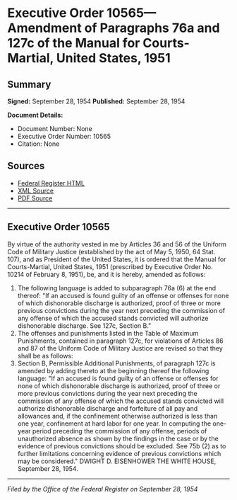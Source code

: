 # Executive Order 10565—Amendment of Paragraphs 76a and 127c of the Manual for Courts-Martial, United States, 1951

## Summary

**Signed:** September 28, 1954
**Published:** September 28, 1954

**Document Details:**
- Document Number: None
- Executive Order Number: 10565
- Citation: None

## Sources
- [Federal Register HTML](https://www.presidency.ucsb.edu/documents/executive-order-10565-amendment-paragraphs-76a-and-127c-the-manual-for-courts-martial)
- [XML Source](None)
- [PDF Source](None)

---

## Executive Order 10565

By virtue of the authority vested in me by Articles 36 and 56 of the Uniform Code of Military Justice (established by the act of May 5, 1950, 64 Stat. 107), and as President of the United States, it is ordered that the Manual for Courts-Martial, United States, 1951 (prescribed by Executive Order No. 10214 of February 8, 1951), be, and it is hereby, amended as follows:
1. The following language is added to subparagraph 76a (6) at the end thereof:
"If an accused is found guilty of an offense or offenses for none of which dishonorable discharge is authorized, proof of three or more previous convictions during the year next preceding the commission of any offense of which the accused stands convicted will authorize dishonorable discharge. See 127c, Section B."
2. The offenses and punishments listed in the Table of Maximum Punishments, contained in paragraph 127c, for violations of Articles 86 and 87 of the Uniform Code of Military Justice are revised so that they shall be as follows:
3. Section B, Permissible Additional Punishments, of paragraph 127c is amended by adding thereto at the beginning thereof the following language:
"If an accused is found guilty of an offense or offenses for none of which dishonorable discharge is authorized, proof of three or more previous convictions during the year next preceding the commission of any offense of which the accused stands convicted will authorize dishonorable discharge and forfeiture of all pay and allowances and, if the confinement otherwise authorized is less than one year, confinement at hard labor for one year. In computing the one-year period preceding the commission of any offense, periods of unauthorized absence as shown by the findings in the case or by the evidence of previous convictions should be excluded. See 75b (2) as to further limitations concerning evidence of previous convictions which may be considered."
DWIGHT D. EISENHOWER
THE WHITE HOUSE,
September 28, 1954.

---

*Filed by the Office of the Federal Register on September 28, 1954*
